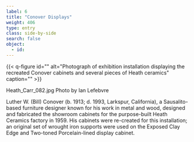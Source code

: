 ```yaml
---
label: 6
title: "Conover Displays"
weight: 406
type: entry
class: side-by-side
search: false
object:
  - id:
---
```

{{< q-figure id="" alt="Photograph of exhibition installation displaying the recreated Conover cabinets and several pieces of Heath ceramics" caption="" >}}

Heath_Carr_082.jpg
Photo by Ian Lefebvre

Luther W. (Bill) Conover (b. 1913; d. 1993, Larkspur, California), a Sausalito-based furniture designer known for his work in metal and wood, designed and fabricated the showroom cabinets for the purpose-built Heath Ceramics factory in 1959. His cabinets were re-created for this installation; an original set of wrought iron supports were used on the Exposed Clay Edge and Two-toned Porcelain-lined display cabinet.
